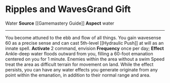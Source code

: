 ﻿---
element: Water
id: '72'
item_category: Relics
name: Ripples and Waves
prerequisite: null
rarity: Common
school: null
source: '[[DATABASE/source/Gamemastery Guide|Gamemastery Guide]]'
trait:
- '[[DATABASE/trait/Water|Water]]'
type: Relic Grand Gift

---
# Ripples and Waves<span class="item-type">Grand Gift</span>

<span class="item-trait">Water</span>
**Source** [[Gamemastery Guide]]
**Aspect** water

---
You become attuned to the ebb and flow of all things. You gain wavesense 60 as a precise sense and can cast 5th-level [[Hydraulic Push]] at will as an innate spell.
**Activate** <span class="action-icon">2</span> command, envision **Frequency** once per day; **Effect** Ankle-deep water floods outward from you, filling a 60-foot emanation centered on you for 1 minute. Enemies within the area without a swim Speed treat the area as difficult terrain for movement on land. While the effect persists, you can have any water effects you generate originate from any point within the emanation, in addition to their normal range and area.